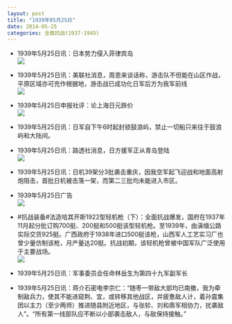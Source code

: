 ```yaml
---
layout: post
title: "1939年05月25日"
date: 2014-05-25
categories: 全面抗战(1937-1945)
---
```


<meta name="referrer" content="no-referrer" />

- 1939年5月25日讯：日本势力侵入菲律宾岛 <br/><img src="https://ww4.sinaimg.cn/large/aca367d8jw1egqx1ffmm9j20c005tabe.jpg" />

- 1939年5月25日讯：美联社消息，周恩来谈话称，游击队不但能在山区作战，平原区域亦可充作根据地，游击战已成功化日军后方为我军前线 <br/><img src="https://ww4.sinaimg.cn/large/aca367d8jw1egqvapg5enj20e61aawwp.jpg" />

- 1939年5月25日申报社评：论上海日元跌价 <br/><img src="https://ww2.sinaimg.cn/large/aca367d8jw1egqtl4icatj20p90xrkc5.jpg" />

- 1939年5月25日讯：日军自下午6时起封锁鼓浪屿，禁止一切船只来往于鼓浪屿和大陆间。 

- 1939年5月25日讯：路透社消息，日方援军正从青岛登陆 <br/><img src="https://ww2.sinaimg.cn/large/aca367d8jw1egqj62otn0j205l05tq3d.jpg" />

- 1939年5月25日讯：日机39架分3批袭击重庆，因我空军起飞迎战和地面高射炮阻击，首批日机被击落一架，而第二三批均未能进入市区。 

- 1939年5月25日广告 <br/><img src="https://ww1.sinaimg.cn/large/aca367d8jw1egqc7wdooqj20kv0gawit.jpg" />

- #抗战装备#法造哈其开斯1922型轻机枪（下）：全面抗战爆发，国府在1937年11月起分批订购700挺、200挺和500挺该型轻机枪。至1939年，由滇缅公路实际交货925挺。广西政府于1938年进口500挺该枪，山西军人工艺实习厂也曾少量仿制该枪，月产量达20挺。抗战初期，该轻机枪曾被中国军队广泛使用于主要战场。 <br/><img src="https://ww4.sinaimg.cn/large/aca367d8jw1egqai68iofj20go0eddhh.jpg" />

- 1939年5月25日讯：军事委员会任命林岳生为第四十九军副军长 

- 1939年5月25日讯：蒋介石密电李宗仁：“随枣一带敌大部均已南撤，我为牵制敌兵力，使其不能进窥荆、宜，或转移其他战区，并疲惫敌人计，着孙震集团以主力（至少两师）推进随县附近地区，与张轸、刘和鼎军相协力，扰袭敌人”。“所有第一线部队应不断以小部袭击敌人，与敌保持接触。” 


